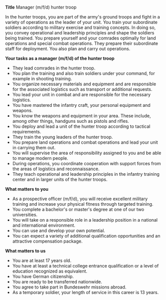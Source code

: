 **Title**
Manager (m/f/d) hunter troop

In the hunter troops, you are part of the army's ground troops and fight in a variety of operations as the leader of your unit. You train your subordinate soldiers according to military exercise and training concepts. In doing so, you convey operational and leadership principles and shape the soldiers being trained. You prepare yourself and your comrades optimally for land operations and special combat operations.
They prepare their subordinate staff for deployment. You also plan and carry out operations.

**Your tasks as a manager (m/f/d) of the hunter troop**

-	They lead comrades in the hunter troop.
-	You plan the training and also train soldiers under your command, for example in shooting training.
-	You organize necessary materials and equipment and are responsible for the associated logistics such as transport or additional requests.
-	You lead your unit in combat and are responsible for the necessary logistics.
-	You have mastered the infantry craft, your personal equipment and weapons.
-	You know the weapons and equipment in your area. These include, among other things, handguns such as pistols and rifles.
-	You deploy and lead a unit of the hunter troop according to tactical requirements.
-	They train the young leaders of the hunter troop.
-	You prepare land operations and combat operations and lead your unit in carrying them out.
-	You will supervise the area of responsibility assigned to you and be able to manage modern people.
-	During operations, you coordinate cooperation with support forces from the areas of logistics and reconnaissance.
-	They teach operational and leadership principles in the infantry training center and in larger units of the hunter troops.

**What matters to you**

-	As a prospective officer (m/f/d), you will receive excellent military training and increase your physical fitness through targeted training.
-	You complete a bachelor's or master's degree at one of our two universities.
-	You will take on a responsible role in a leadership position in a national and international environment.
-	You can use and develop your own potential.
-	You can expect a variety of additional qualification opportunities and an attractive compensation package.

**What matters to us**

-	You are at least 17 years old.
-	You have at least a technical college entrance qualification or a level of education recognized as equivalent.
-	You have German citizenship.
-	You are ready to be transferred nationwide.
-	You agree to take part in Bundeswehr missions abroad.
-	As a temporary soldier, your length of service in this career is 13 years.
